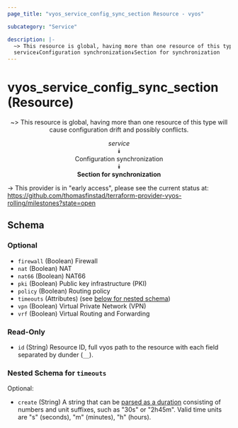 ```yaml
---
page_title: "vyos_service_config_sync_section Resource - vyos"

subcategory: "Service"

description: |- 
  ~> This resource is global, having more than one resource of this type will cause configuration drift and possibly conflicts.
  service⯯Configuration synchronization⯯Section for synchronization
---
```


# vyos_service_config_sync_section (Resource)
<center>

~> This resource is global, having more than one resource of this type will cause configuration drift and possibly conflicts.

*service*  
⯯  
Configuration synchronization  
⯯  
**Section for synchronization**


</center>

-> This provider is in "early access", please see the current status at: https://github.com/thomasfinstad/terraform-provider-vyos-rolling/milestones?state=open

## Schema

### Optional

- `firewall` (Boolean) Firewall
- `nat` (Boolean) NAT
- `nat66` (Boolean) NAT66
- `pki` (Boolean) Public key infrastructure (PKI)
- `policy` (Boolean) Routing policy
- `timeouts` (Attributes) (see [below for nested schema](#nestedatt--timeouts))
- `vpn` (Boolean) Virtual Private Network (VPN)
- `vrf` (Boolean) Virtual Routing and Forwarding

### Read-Only

- `id` (String) Resource ID, full vyos path to the resource with each field separated by dunder (`__`).

<a id="nestedatt--timeouts"></a>
### Nested Schema for `timeouts`

Optional:

- `create` (String) A string that can be [parsed as a duration](https://pkg.go.dev/time#ParseDuration) consisting of numbers and unit suffixes, such as &#34;30s&#34; or &#34;2h45m&#34;. Valid time units are &#34;s&#34; (seconds), &#34;m&#34; (minutes), &#34;h&#34; (hours).  
